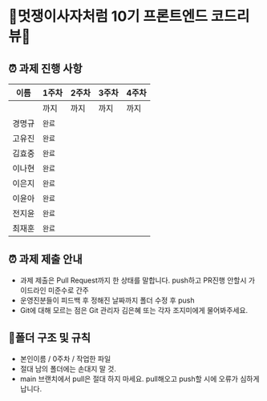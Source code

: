 # 🎇멋쟁이사자처럼 10기 프론트엔드 코드리뷰🎇
## ⏰ 과제 진행 사항
| **이름** | **1주차**  | **2주차** | **3주차**  | **4주차**  | 
| -------- | --------- | -------- | --------- | --------- | 
|  | 까지 | 까지 | 까지 | 까지 |
| 경명규 | `완료` | | | |
| 고유진 | `완료` | | | |
| 김효중 | `완료` | | | |
| 이나현 | `완료` | | | |
| 이은지 | `완료` | | | |
| 이윤아 | `완료` | | | |
| 전지윤 | `완료` | | | |
| 최재훈 | `완료` | | | |


## ⏰ 과제 제출 안내
- 과제 제출은 Pull Request까지 한 상태를 말합니다. push하고 PR진행 안할시 가이드라인 미준수로 간주
- 운영진분들이 피드백 후 정해진 날짜까지 폴더 수정 후 push
- Git에 대해 모르는 점은 Git 관리자 김은혜 또는 각자 조지미에게 물어봐주세요.

## 📁폴더 구조 및 규칙 
- 본인이름 / 0주차 / 작업한 파일
- 절대 남의 폴더에는 손대지 말 것.
- main 브랜치에서 pull은 절대 하지 마세요. pull해오고 push할 시에 오류가 심하게 납니다.
